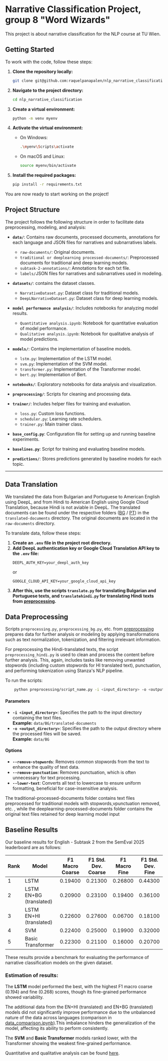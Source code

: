 # Narrative Classification Project, group 8 "Word Wizards"

This project is about narrative classification for the NLP course at TU Wien.

## Getting Started

To work with the code, follow these steps:

1. **Clone the repository locally:**
    ```bash
    git clone git@github.com:raquelpanapalen/nlp_narrative_classification.git
    ```

2. **Navigate to the project directory:**
    ```bash
    cd nlp_narrative_classification
    ```

3. **Create a virtual environment:**
    ```bash
    python -m venv myenv
    ```

4. **Activate the virtual environment:**
    - On Windows:
      ```bash
      .\myenv\Scripts\activate
      ```
    - On macOS and Linux:
      ```bash
      source myenv/bin/activate
      ```

5. **Install the required packages:**
    ```bash
    pip install -r requirements.txt
    ```

You are now ready to start working on the project!


## Project Structure

The project follows the following structure in order to facilitate data preprocessing, modeling, and analysis:

- **`data/`**: Contains raw documents, processed documents, annotations for each language and JSON files for narratives and subnarratives labels.
  - `raw-documents/`: Original documents.
  - `traditional or deeplearning processed-documents/`: Preprocessed documents for traditional and deep learning models.
  - `subtask-2-annotations/`: Annotations for each txt file.
  - `labels/`JSON files for narratives and subnarratives used in modeling.

- **`datasets/`**: contains the dataset classes.
  - `NarrativeDataset.py`: Dataset class for traditional models.
  - `DeepLNarrativeDataset.py`: Dataset class for deep learning models.

- **`model performance analysis/`**: Includes notebooks for analyzing model results.
  - `Quantitative analysis.ipynb`: Notebook for quantitative evaluation of model performance.
  - `Qualitative analysis.ipynb`: Notebook for qualitative analysis of model predictions.

- **`models/`**: Contains the implementation of baseline models.
  - `lstm.py`: Implementation of the LSTM model.
  - `svm.py`: Implementation of the SVM model.
  - `transformer.py`: Implementation of the Transformer model.
  - `bert.py`: Implementation of Bert.

- **`notebooks/`**: Exploratory notebooks for data analysis and visualization.

- **`preprocessing/`**: Scripts for cleaning and processing data.

- **`trainer/`**: Includes helper files for training and evaluation.
  - `loss.py`: Custom loss functions.
  - `scheduler.py`: Learning rate schedulers.
  - `trainer.py`: Main trainer class.

- **`base_config.py`**: Configuration file for setting up and running baseline experiments.

- **`baselines.py`**: Script for training and evaluating baseline models.

- **`predictions/`**: Stores predictions generated by baseline models for each topic.

---


## Data Translation

We translated the data from Bulgarian and Portuguese to American English using DeepL, and from Hindi to American English using Google Cloud Translation, because Hindi is not aviable in DeepL. The translated documents can be found under the respective folders ([BG](data/BG) / [PT](data/PT)) in the `translated-documents` directory. The original documents are located in the `raw-documents` directory.

To translate  data, follow these steps:

1. **Create an `.env` file in the project root directory.**
2. **Add DeepL authentication key or Google Cloud Translation API key to the `.env` file:**
    ```
    DEEPL_AUTH_KEY=your_deepl_auth_key 
    ```
    or
    ```
    GOOGLE_CLOUD_API_KEY=your_google_cloud_api_key
    ```
3. **After this, use the scripts `translate.py` for translating Bulgarian and Portuguese texts, and `translatehindi.py` for translating Hindi texts from [preprocessing](preprocessing).**

## Data Preprocessing

Scripts `preprocessing.py`, `preprocessing_bg.py`, etc. from [preprocessing](preprocessing) prepares data for further analysis or modeling by applying transformations such as text normalization, tokenization, and filtering irrelevant information.

For preprocessing the Hindi-translated texts, the script `preprocessing_hindi.py` is used to clean and process the content before further analysis. This, again, includes tasks like removing unwanted stopwords (including custom stopwords for HI translated text), punctuation, and performing tokenization using Stanza's NLP pipeline.

To run the scripts:
```bash
    python preprocessing/script_name.py -i <input_directory> -o <output_directory> --remove-stopwords --remove-punctuation --lower-text
```

#### Parameters
- **`-i <input_directory>`**: Specifies the path to the input directory containing the text files.  
  **Example:** `data/BG/translated-documents`
- **`-o <output_directory>`**: Specifies the path to the output directory where the processed files will be saved.  
  **Example:** `data/BG`

#### Options
- **`--remove-stopwords`**: Removes common stopwords from the text to enhance the quality of text data.
- **`--remove-punctuation`**: Removes punctuation, which is often unnecessary for text processing.
- **`--lower-text`**: Converts all text to lowercase to ensure uniform formatting, beneficial for case-insensitive analysis.
  
The traditional-processed-documents folder contains text files preprocessed for traditional models with stopwords,vpunctuation removed, etc. , while the deeplearning-processed-documents folder contains the original text files retained for deep learning model input


## Baseline Results

Our baseline results for English - Subtask 2 from the SemEval 2025 leaderboard are as follows:

| Rank | Model                   | F1 Macro Coarse | F1 Std. Dev. Coarse | F1 Macro Fine | F1 Std. Dev. Fine |
|------|-------------------------|-----------------|---------------------|---------------|-------------------|
| 1    | LSTM                    | 0.19400         | 0.21300             | 0.26800       | 0.44300           |
| 2    | LSTM EN+BG (translated) | 0.20900         | 0.23100             | 0.19400       | 0.36100           |
| 3    | LSTM EN+HI (translated) | 0.22600	       | 0.27600	         | 0.06700	     | 0.18100           |
| 4    | SVM                     | 0.22400         | 0.25000             | 0.19900       | 0.32000           |
| 5    | Basic Transformer       | 0.22300         | 0.21100             | 0.16000       | 0.20700           |

These results provide a benchmark for evaluating the performance of narrative classification models on the given dataset.

### Estimation of results:

The **LSTM** model performed the best, with the highest F1 macro coarse (0.194) and fine (0.268) scores, though its fine-grained performance showed variability. 

The additional data from the EN+HI (translated) and EN+BG (translated) models did not significantly improve performance due to the unbalanced nature of the data across languages (comparison in [data_comparison.ipynb](notebooks/data_comparison.ipynb)).This imbalance hinders the generalization of the model, affecting its ability to perform consistently.

The **SVM** and **Basic Transformer** models ranked lower, with the Transformer showing the weakest fine-grained performance.

Quantitative and qualitative analysis can be found [here](https://github.com/raquelpanapalen/nlp_narrative_classification/tree/master/model%20performance%20analysis).
